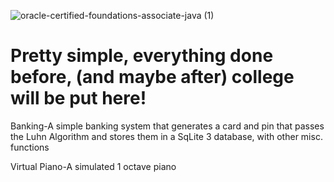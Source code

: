 ![oracle-certified-foundations-associate-java (1)](https://user-images.githubusercontent.com/64321652/128794178-6cb51d53-4ce4-467f-8a4c-39330b1aaa39.png)
# Pretty simple, everything done before, (and maybe after) college will be put here!

Banking-A simple banking system that generates a card and pin that passes the Luhn Algorithm and stores them in a SqLite 3 database, with other misc. functions

Virtual Piano-A simulated 1 octave piano 

